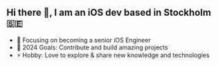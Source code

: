 ## Hi there 👋, I am an iOS dev based in Stockholm 🇸🇪

- 🔭 Focusing on becoming a senior iOS Engineer
- 🥅 2024 Goals: Contribute and build amazing projects
- ⚡ Hobby: Love to explore & share new knowledge and technologies
